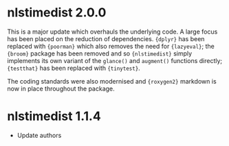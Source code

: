 # nlstimedist 2.0.0

This is a major update which overhauls the underlying code. A large focus has been placed on the reduction of dependencies. `{dplyr}` has been replaced with `{poorman}` which also removes the need for `{lazyeval}`; the `{broom}` package has been removed and so `{nlstimedist}` simply implements its own variant of the `glance()` and `augment()` functions directly; `{testthat}` has been replaced with `{tinytest}`.

The coding standards were also modernised and `{roxygen2}` markdown is now in place throughout the package.

# nlstimedist 1.1.4

* Update authors
